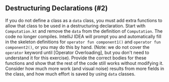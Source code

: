 ## Destructuring Declarations (#2)

If you do not define a class as a `data` class, you must add extra functions to
allow that class to be used in a destructuring declaration. Start with
`Computation.kt` and remove the `data` from the definition of `Computation`. The
code no longer compiles. IntelliJ IDEA will prompt you and automatically fill in
the skeleton definitions for `operator fun component1()` and `operator fun
component2()`, or you may do this by hand. (Note: we do not cover the `operator`
keyword until [Operator Overloading], but you don't need
to understand it for this exercise). Provide the correct bodies for these
functions and show that the rest of the code still works without modifying it.
Consider how much more work (and visual noise) results from more fields in the
class, and how much effort is saved by using `data` classes.
